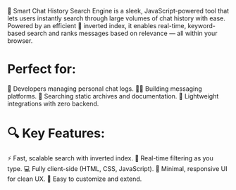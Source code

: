 💬 Smart Chat History Search Engine is a sleek, JavaScript-powered tool that lets users instantly search through large volumes of chat history with ease. Powered by an efficient 🔁 inverted index, it enables real-time, keyword-based search and ranks messages based on relevance — all within your browser.

# Perfect for:
🧠 Developers managing personal chat logs.
👨‍💻 Building messaging platforms.
📁 Searching static archives and documentation.
🧩 Lightweight integrations with zero backend.

# 🔍 Key Features: 
⚡ Fast, scalable search with inverted index.
🔎 Real-time filtering as you type.
💻 Fully client-side (HTML, CSS, JavaScript).
🎯 Minimal, responsive UI for clean UX.
🔧 Easy to customize and extend.
